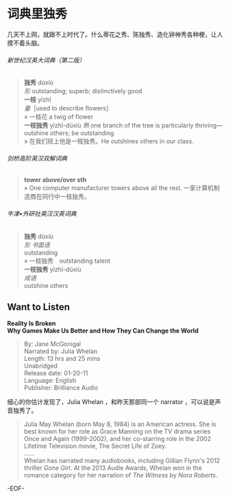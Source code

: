 # 词典里独秀  
  
几天不上网，就跟不上时代了。什么蒂花之秀、陈独秀、造化钟神秀各种梗，让人摸不着头脑。  
  
###### 新世纪汉英大词典（第二版）  
>**独秀** dúxiù  
*形* outstanding; superb; distinctively good  
**一枝** yīzhī  
*量*［used to describe flowers］  
» 一枝花 a twig of flower  
**一枝独秀** yīzhī-dúxiù *熟* one branch of the tree is particularly thriving—outshine others; be outstanding  
» 在我们班上他是一枝独秀。He outshines others in our class.  
  
  
###### 剑桥高阶英汉双解词典  
>**tower above/over sth**  
» One computer manufacturer towers above all the rest. 一家计算机制造商在同行中一枝独秀。  
  
  
###### 牛津•外研社英汉汉英词典  
>**独秀** dúxiù  
*形* *书面语*  
outstanding  
»  一枝独秀　outstanding talent  
**一枝独秀** yīzhī-dúxiù  
*成语*  
outshine others  
  
  
## Want to Listen  
**Reality Is Broken  
Why Games Make Us Better and How They Can Change the World**  
>By: Jane McGonigal  
Narrated by: Julia Whelan  
Length: 13 hrs and 25 mins  
Unabridged  
Release date: 01-20-11  
Language: English  
Publisher: Brilliance Audio  
  
细心的你估计发现了，Julia Whelan ，和昨天那部同一个 narrator ，可以说是声音独秀了。  
  
>Julia May Whelan (born May 8, 1984) is an American actress. She is best known for her role as Grace Manning on the TV drama series Once and Again (1999-2002), and her co-starring role in the 2002 Lifetime Television movie, The Secret Life of Zoey.  
……  
Whelan has narrated many audiobooks, including Gillian Flynn's 2012 thriller *Gone Girl*. At the 2013 Audie Awards, Whelan won in the romance category for her narration of *The Witness* by *Nora Roberts*.  
  
-EOF-  

